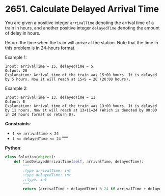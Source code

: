 # 2651. Calculate Delayed Arrival Time

You are given a positive integer `arrivalTime` denoting the arrival time of a train in hours, and another positive integer `delayedTime` denoting the amount of delay in hours.

Return the time when the train will arrive at the station.
Note that the time in this problem is in 24-hours format.

Example 1:
```
Input: arrivalTime = 15, delayedTime = 5 
Output: 20 
Explanation: Arrival time of the train was 15:00 hours. It is delayed by 5 hours. Now it will reach at 15+5 = 20 (20:00 hours).
```
Example 2:
```
Input: arrivalTime = 13, delayedTime = 11
Output: 0
Explanation: Arrival time of the train was 13:00 hours. It is delayed by 11 hours. Now it will reach at 13+11=24 (Which is denoted by 00:00 in 24 hours format so return 0).
```

__Constraints__:
* `1 <= arrivaltime < 24`
* `1 <= delayedTime <= 24`
"""


__Python__:
```python
class Solution(object):
    def findDelayedArrivalTime(self, arrivalTime, delayedTime):
        """
        :type arrivalTime: int
        :type delayedTime: int
        :rtype: int
        """
        return (arrivalTime + delayedTime) % 24 if arrivalTime + delayedTime != 24 else 0
```